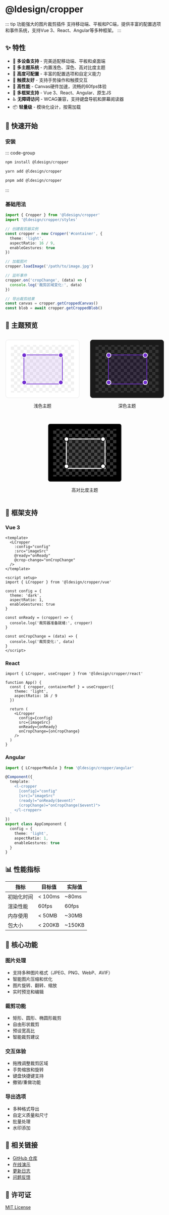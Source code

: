 # @ldesign/cropper

::: tip 功能强大的图片裁剪插件
支持移动端、平板和PC端，提供丰富的配置选项和事件系统，支持Vue 3、React、Angular等多种框架。
:::

## ✨ 特性

- 🎯 **多设备支持** - 完美适配移动端、平板和桌面端
- 🎨 **多主题系统** - 内置浅色、深色、高对比度主题
- 🔧 **高度可配置** - 丰富的配置选项和自定义能力
- 📱 **触摸友好** - 支持手势操作和触摸交互
- 🚀 **高性能** - Canvas硬件加速，流畅的60fps体验
- 🎪 **多框架支持** - Vue 3、React、Angular、原生JS
- ♿ **无障碍访问** - WCAG兼容，支持键盘导航和屏幕阅读器
- 📦 **轻量级** - 模块化设计，按需加载

## 🚀 快速开始

### 安装

::: code-group

```bash [npm]
npm install @ldesign/cropper
```

```bash [yarn]
yarn add @ldesign/cropper
```

```bash [pnpm]
pnpm add @ldesign/cropper
```

:::

### 基础用法

```typescript
import { Cropper } from '@ldesign/cropper'
import '@ldesign/cropper/styles'

// 创建裁剪器实例
const cropper = new Cropper('#container', {
  theme: 'light',
  aspectRatio: 16 / 9,
  enableGestures: true
})

// 加载图片
cropper.loadImage('/path/to/image.jpg')

// 监听事件
cropper.on('cropChange', (data) => {
  console.log('裁剪区域变化:', data)
})

// 导出裁剪结果
const canvas = cropper.getCroppedCanvas()
const blob = await cropper.getCroppedBlob()
```

## 🎨 主题预览

<div class="theme-preview">
  <div class="theme-item">
    <div class="theme-demo light-theme">
      <div class="cropper-container">
        <div class="crop-area"></div>
        <div class="control-point nw"></div>
        <div class="control-point ne"></div>
        <div class="control-point sw"></div>
        <div class="control-point se"></div>
      </div>
    </div>
    <p>浅色主题</p>
  </div>
  
  <div class="theme-item">
    <div class="theme-demo dark-theme">
      <div class="cropper-container">
        <div class="crop-area"></div>
        <div class="control-point nw"></div>
        <div class="control-point ne"></div>
        <div class="control-point sw"></div>
        <div class="control-point se"></div>
      </div>
    </div>
    <p>深色主题</p>
  </div>
  
  <div class="theme-item">
    <div class="theme-demo high-contrast-theme">
      <div class="cropper-container">
        <div class="crop-area"></div>
        <div class="control-point nw"></div>
        <div class="control-point ne"></div>
        <div class="control-point sw"></div>
        <div class="control-point se"></div>
      </div>
    </div>
    <p>高对比度主题</p>
  </div>
</div>

## 🎪 框架支持

### Vue 3

```vue
<template>
  <LCropper 
    :config="config"
    :src="imageSrc"
    @ready="onReady"
    @crop-change="onCropChange"
  />
</template>

<script setup>
import { LCropper } from '@ldesign/cropper/vue'

const config = {
  theme: 'dark',
  aspectRatio: 1,
  enableGestures: true
}

const onReady = (cropper) => {
  console.log('裁剪器准备就绪:', cropper)
}

const onCropChange = (data) => {
  console.log('裁剪变化:', data)
}
</script>
```

### React

```tsx
import { LCropper, useCropper } from '@ldesign/cropper/react'

function App() {
  const { cropper, containerRef } = useCropper({
    theme: 'light',
    aspectRatio: 16 / 9
  })
  
  return (
    <LCropper 
      config={config}
      src={imageSrc}
      onReady={onReady}
      onCropChange={onCropChange}
    />
  )
}
```

### Angular

```typescript
import { LCropperModule } from '@ldesign/cropper/angular'

@Component({
  template: `
    <l-cropper 
      [config]="config"
      [src]="imageSrc"
      (ready)="onReady($event)"
      (cropChange)="onCropChange($event)">
    </l-cropper>
  `
})
export class AppComponent {
  config = {
    theme: 'light',
    aspectRatio: 1,
    enableGestures: true
  }
}
```

## 📊 性能指标

| 指标 | 目标值 | 实际值 |
|------|--------|--------|
| 初始化时间 | < 100ms | ~80ms |
| 渲染性能 | 60fps | 60fps |
| 内存使用 | < 50MB | ~30MB |
| 包大小 | < 200KB | ~150KB |

## 🌟 核心功能

### 图片处理
- 支持多种图片格式（JPEG、PNG、WebP、AVIF）
- 智能图片压缩和优化
- 图片旋转、翻转、缩放
- 实时预览和编辑

### 裁剪功能
- 矩形、圆形、椭圆形裁剪
- 自由形状裁剪
- 预设宽高比
- 智能裁剪建议

### 交互体验
- 拖拽调整裁剪区域
- 手势缩放和旋转
- 键盘快捷键支持
- 撤销/重做功能

### 导出选项
- 多种格式导出
- 自定义质量和尺寸
- 批量处理
- 水印添加

## 🔗 相关链接

- [GitHub 仓库](https://github.com/ldesign/cropper)
- [在线演示](https://ldesign.github.io/cropper)
- [更新日志](/changelog)
- [问题反馈](https://github.com/ldesign/cropper/issues)

## 📄 许可证

[MIT License](https://github.com/ldesign/cropper/blob/main/LICENSE)

<style>
.theme-preview {
  display: flex;
  gap: 2rem;
  margin: 2rem 0;
  flex-wrap: wrap;
}

.theme-item {
  text-align: center;
  flex: 1;
  min-width: 200px;
}

.theme-demo {
  width: 200px;
  height: 150px;
  border-radius: 8px;
  padding: 1rem;
  margin: 0 auto 0.5rem;
  position: relative;
  overflow: hidden;
}

.light-theme {
  background: #ffffff;
  border: 1px solid #e5e5e5;
}

.dark-theme {
  background: #1a1a1a;
  border: 1px solid #404040;
}

.high-contrast-theme {
  background: #000000;
  border: 2px solid #ffffff;
}

.cropper-container {
  width: 100%;
  height: 100%;
  position: relative;
  background: repeating-conic-gradient(#f0f0f0 0% 25%, transparent 0% 50%) 50% / 20px 20px;
}

.dark-theme .cropper-container {
  background: repeating-conic-gradient(#333 0% 25%, transparent 0% 50%) 50% / 20px 20px;
}

.high-contrast-theme .cropper-container {
  background: repeating-conic-gradient(#333 0% 25%, transparent 0% 50%) 50% / 20px 20px;
}

.crop-area {
  position: absolute;
  top: 20%;
  left: 20%;
  width: 60%;
  height: 60%;
  border: 2px solid #722ed1;
  background: rgba(114, 46, 209, 0.1);
}

.high-contrast-theme .crop-area {
  border: 3px solid #ffffff;
  background: rgba(255, 255, 255, 0.1);
}

.control-point {
  position: absolute;
  width: 12px;
  height: 12px;
  background: #722ed1;
  border: 2px solid #ffffff;
  border-radius: 50%;
}

.high-contrast-theme .control-point {
  background: #ffffff;
  border: 2px solid #000000;
}

.control-point.nw {
  top: calc(20% - 6px);
  left: calc(20% - 6px);
}

.control-point.ne {
  top: calc(20% - 6px);
  right: calc(20% - 6px);
}

.control-point.sw {
  bottom: calc(20% - 6px);
  left: calc(20% - 6px);
}

.control-point.se {
  bottom: calc(20% - 6px);
  right: calc(20% - 6px);
}
</style>
